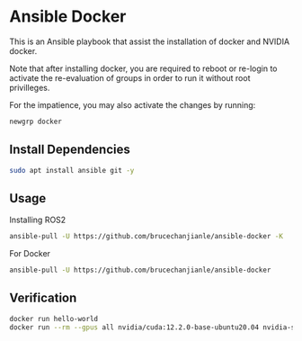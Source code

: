 # Ansible Docker

This is an Ansible playbook that assist the installation of docker and NVIDIA docker.

Note that after installing docker, you are required to reboot or re-login to
activate the re-evaluation of groups in order to run it without
root privilleges.

For the impatience, you may also activate the changes by running:
```bash
newgrp docker
```

## Install Dependencies
```bash
sudo apt install ansible git -y
```

## Usage
Installing ROS2
```bash
ansible-pull -U https://github.com/brucechanjianle/ansible-docker -K
```

For Docker
```bash
ansible-pull -U https://github.com/brucechanjianle/ansible-docker
```

## Verification

```bash
docker run hello-world
docker run --rm --gpus all nvidia/cuda:12.2.0-base-ubuntu20.04 nvidia-smi
```
